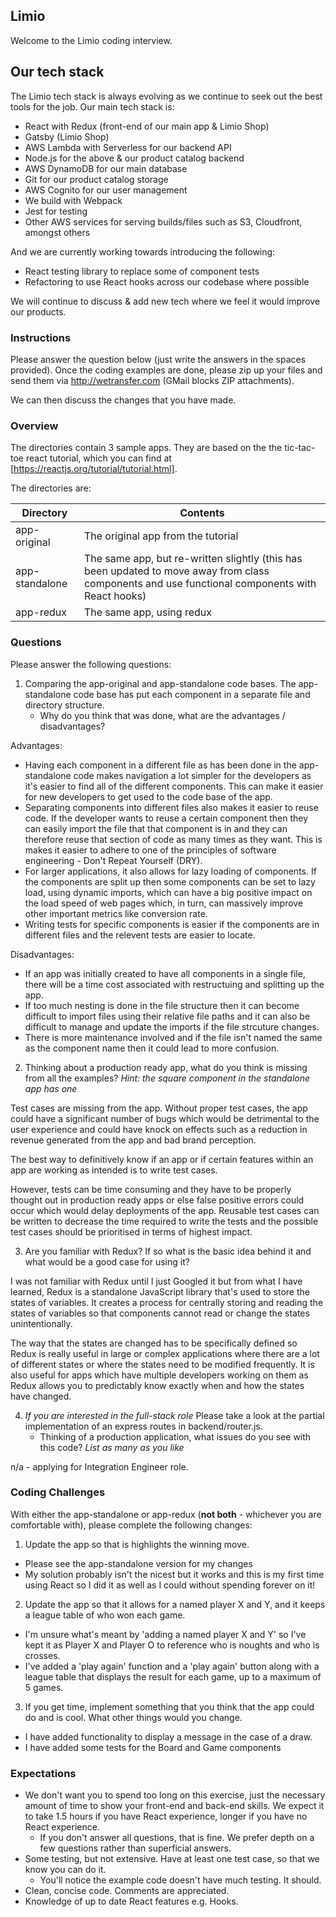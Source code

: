 ## Limio

Welcome to the Limio coding interview.

## Our tech stack

The Limio tech stack is always evolving as we continue to seek out the best tools for the job. Our main tech stack is:

  * React with Redux (front-end of our main app & Limio Shop)
  * Gatsby (Limio Shop)
  * AWS Lambda with Serverless for our backend API
  * Node.js for the above & our product catalog backend
  * AWS DynamoDB for our main database
  * Git for our product catalog storage
  * AWS Cognito for our user management
  * We build with Webpack
  * Jest for testing
  * Other AWS services for serving builds/files such as S3, Cloudfront, amongst others

And we are currently working towards introducing the following:

 * React testing library to replace some of component tests
 * Refactoring to use React hooks across our codebase where possible

We will continue to discuss & add new tech where we feel it would improve our products.

### Instructions

Please answer the question below (just write the answers in the spaces provided). Once the coding examples are done, please zip up your files and send them via http://wetransfer.com (GMail blocks ZIP attachments).

We can then discuss the changes that you have made.

### Overview

The directories contain 3 sample apps. They are based on the the tic-tac-toe react tutorial, which you can find at [https://reactjs.org/tutorial/tutorial.html].

The directories are:

| Directory      | Contents    |
| ---------------|-------------|
| app-original   | The original app from the tutorial |
| app-standalone | The same app, but re-written slightly (this has been updated to move away from class components and use functional components with React hooks) |
| app-redux      | The same app, using redux |

### Questions

Please answer the following questions:

1. Comparing the app-original and app-standalone code bases. The app-standalone code base has put each component in a separate file and directory structure.
   * Why do you think that was done, what are the advantages / disadvantages?

  Advantages:
  - Having each component in a different file as has been done in the app-standalone code makes navigation a lot simpler for the developers as it's easier to find all of the different components. This can make it easier for new developers to get used to the code base of the app.
  - Separating components into different files also makes it easier to reuse code. If the developer wants to reuse a certain component then they can easily import the file that that component is in and they can therefore reuse that section of code as many times as they want. This is makes it easier to adhere to one of the principles of software engineering - Don't Repeat Yourself (DRY).
  - For larger applications, it also allows for lazy loading of components. If the components are split up then some components can be set to lazy load, using dynamic imports, which can have a big positive impact on the load speed of web pages which, in turn, can massively improve other important metrics like conversion rate.
  - Writing tests for specific components is easier if the components are in different files and the relevent tests are easier to locate.

  Disadvantages:
  - If an app was initially created to have all components in a single file, there will be a time cost associated with restructuing and splitting up the app.
  - If too much nesting is done in the file structure then it can become difficult to import files using their relative file paths and it can also be difficult to manage and update the imports if the file strcuture changes.
  - There is more maintenance involved and if the file isn't named the same as the component name then it could lead to more confusion.


2. Thinking about a production ready app, what do you think is missing from all the examples? *Hint: the square component in the standalone app has one*

Test cases are missing from the app. Without proper test cases, the app could have a significant number of bugs which would be detrimental to the user experience and could have knock on effects such as a reduction in revenue generated from the app and bad brand perception.

The best way to definitively know if an app or if certain features within an app are working as intended is to write test cases.

However, tests can be time consuming and they have to be properly thought out in production ready apps or else false positive errors could occur which would delay deployments of the app. Reusable test cases can be written to decrease the time required to write the tests and the possible test cases should be prioritised in terms of highest impact.

3. Are you familiar with Redux? If so what is the basic idea behind it and what would be a good case for using it?

I was not familiar with Redux until I just Googled it but from what I have learned, Redux is a standalone JavaScript library that's used to store the states of variables. It creates a process for centrally storing and reading the states of variables so that components cannot read or change the states unintentionally.

The way that the states are changed has to be specifically defined so Redux is really useful in large or complex applications where there are a lot of different states or where the states need to be modified frequently. It is also useful for apps which have multiple developers working on them as Redux allows you to predictably know exactly when and how the states have changed.

4. *If you are interested in the full-stack role* Please take a look at the partial implementation of an express routes in backend/router.js.
    * Thinking of a production application, what issues do you see with this code? *List as many as you like*

n/a - applying for Integration Engineer role.

### Coding Challenges

With either the app-standalone or app-redux (**not both** - whichever you are comfortable with), please complete the following changes:

1. Update the app so that is highlights the winning move.

- Please see the app-standalone version for my changes
- My solution probably isn't the nicest but it works and this is my first time using React so I did it as well as I could without spending forever on it!

2. Update the app so that it allows for a named player X and Y, and it keeps a league table of who won each game.

- I'm unsure what's meant by 'adding a named player X and Y' so I've kept it as Player X and Player O to reference who is noughts and who is crosses.
- I've added a 'play again' function and a 'play again' button along with a league table that displays the result for each game, up to a maximum of 5 games.

3. If you get time, implement something that you think that the app could do and is cool. What other things would you change.

- I have added functionality to display a message in the case of a draw.
- I have added some tests for the Board and Game components

### Expectations
 * We don't want you to spend too long on this exercise, just the necessary amount of time to show your front-end and back-end skills. We expect it to take 1.5 hours if you have React experience, longer if you have no React experience.
    * If you don't answer all questions, that is fine. We prefer depth on a few questions rather than superficial answers.
 * Some testing, but not extensive. Have at least one test case, so that we know you can do it.
    * You'll notice the example code doesn't have much testing. It should.
 * Clean, concise code. Comments are appreciated.
 * Knowledge of up to date React features e.g. Hooks.
